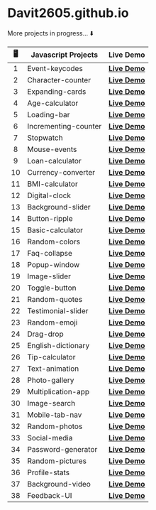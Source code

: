 # Davit2605.github.io

More projects in progress... ⬇️ 

| 🖥️ | Javascript Projects | Live Demo                                                       |
|:---:|---------------------|:---------------------------------------------------------------:|
| 1   | Event-keycodes     | **[Live Demo](https://davit2605.github.io/Event-keycodes/)**   |
| 2   | Character-counter     | **[Live Demo](https://davit2605.github.io/Character-counter/)**   |
| 3   | Expanding-cards     | **[Live Demo](https://davit2605.github.io/Expanding-cards/)**   |
| 4   |Age-calculator|**[Live Demo](https://davit2605.github.io/Age-calculator/)**|
| 5   |Loading-bar|**[Live Demo](https://davit2605.github.io/Loading-bar/)**|
| 6   | Incrementing-counter     | **[Live Demo](https://davit2605.github.io/Incrementing-counter/)**   |
| 7   | Stopwatch     | **[Live Demo](https://davit2605.github.io/Stopwatch/)**   |
| 8   | Mouse-events     | **[Live Demo](https://davit2605.github.io/Mouse-events/)**   |
| 9   | Loan-calculator     | **[Live Demo](https://davit2605.github.io/Loan-calculator/)**   |
| 10   | Currency-converter     | **[Live Demo](https://davit2605.github.io/Currency-converter/)**   |
| 11   | BMI-calculator     | **[Live Demo](https://davit2605.github.io/BMI-calculator/)**   |
| 12   | Digital-clock     | **[Live Demo](https://davit2605.github.io/Digital-clock/)**   |
| 13   | Background-slider   | **[Live Demo](https://davit2605.github.io/Background-slider/)** |
| 14   | Button-ripple       | **[Live Demo](https://davit2605.github.io/Button-ripple/)**     |
| 15   | Basic-calculator     | **[Live Demo](https://davit2605.github.io/Basic-calculator/)**   |
| 16   | Random-colors     | **[Live Demo](https://davit2605.github.io/Random-colors/)**   |
| 17   | Faq-collapse  | **[Live Demo](https://davit2605.github.io/Faq-collapse/)**   |
| 18   | Popup-window     | **[Live Demo](https://davit2605.github.io/Popup-window/)**   |
| 19   | Image-slider     | **[Live Demo](https://davit2605.github.io/Image-slider/)**   |
| 20   | Toggle-button     | **[Live Demo](https://davit2605.github.io/Toggle-button/)**   |
| 21   | Random-quotes    | **[Live Demo](https://davit2605.github.io/Random-quotes/)**   |
| 22   | Testimonial-slider  | **[Live Demo](https://davit2605.github.io/Testimonial-slider/)**   |
| 23   | Random-emoji  | **[Live Demo](https://davit2605.github.io/Random-emoji/)**   |
| 24   | Drag-drop     | **[Live Demo](https://davit2605.github.io/Drag-drop/)**   |
| 25   | English-dictionary     | **[Live Demo](https://davit2605.github.io/English-dictionary/)**   |
| 26   | Tip-calculator  | **[Live Demo](https://davit2605.github.io/Tip-calculator/)**   |
| 27   | Text-animation  | **[Live Demo](https://davit2605.github.io/Text-animation/)**   |
| 28   | Photo-gallery  | **[Live Demo](https://davit2605.github.io/Photo-gallery/)**   |
| 29   | Multiplication-app  | **[Live Demo](https://davit2605.github.io/Multiplication-app/)**   |
| 30   | Image-search  | **[Live Demo](https://davit2605.github.io/Image-search/)**   |
| 31   | Mobile-tab-nav  | **[Live Demo](https://davit2605.github.io/Mobile-tab-nav/)**   |
| 32   | Random-photos  | **[Live Demo](https://davit2605.github.io/Random-photos/)**   |
| 33   | Social-media  | **[Live Demo](https://davit2605.github.io/Social-media/)**   |
| 34   | Password-generator  | **[Live Demo](https://davit2605.github.io/Password-generator/)**   |
| 35   | Random-pictures  | **[Live Demo](https://davit2605.github.io/Random-pictures/)**   |
| 36   | Profile-stats  | **[Live Demo](https://davit2605.github.io/Profile-stats/)**   |
| 37   | Background-video  | **[Live Demo](https://davit2605.github.io/Background-video/)**   |
| 38   | Feedback-UI  | **[Live Demo](https://davit2605.github.io/Feedback-UI/)**   |


